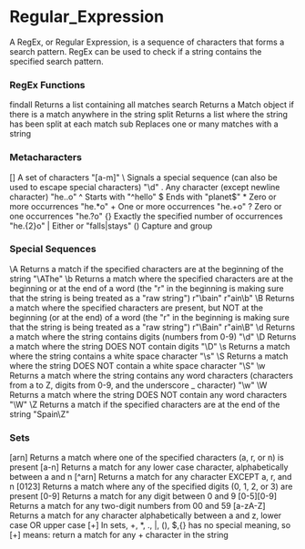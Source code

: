 # Regular_Expression
A RegEx, or Regular Expression, is a sequence of characters that forms a search pattern.
RegEx can be used to check if a string contains the specified search pattern.
<br>
<h3>RegEx Functions</h3>
<p>
findall	Returns a list containing all matches
search	Returns a Match object if there is a match anywhere in the string
split	Returns a list where the string has been split at each match
sub	Replaces one or many matches with a string
</p>

<h3>Metacharacters</h3>
<p>
[]	A set of characters	"[a-m]"	
\	Signals a special sequence (can also be used to escape special characters)	"\d"	
.	Any character (except newline character)	"he..o"	
^	Starts with	"^hello"	
$	Ends with	"planet$"	
*	Zero or more occurrences	"he.*o"	
+	One or more occurrences	"he.+o"	
?	Zero or one occurrences	"he.?o"	
{}	Exactly the specified number of occurrences	"he.{2}o"	
|	Either or	"falls|stays"	
()	Capture and group</p>
<h3>Special Sequences</h3>
<p>
\A	Returns a match if the specified characters are at the beginning of the string	"\AThe"	
\b	Returns a match where the specified characters are at the beginning or at the end of a word
(the "r" in the beginning is making sure that the string is being treated as a "raw string")	r"\bain"
r"ain\b"	
\B	Returns a match where the specified characters are present, but NOT at the beginning (or at the end) of a word
(the "r" in the beginning is making sure that the string is being treated as a "raw string")	r"\Bain"
r"ain\B"	
\d	Returns a match where the string contains digits (numbers from 0-9)	"\d"	
\D	Returns a match where the string DOES NOT contain digits	"\D"	
\s	Returns a match where the string contains a white space character	"\s"	
\S	Returns a match where the string DOES NOT contain a white space character	"\S"	
\w	Returns a match where the string contains any word characters (characters from a to Z, digits from 0-9, and the underscore _ character)	"\w"	
\W	Returns a match where the string DOES NOT contain any word characters	"\W"	
\Z	Returns a match if the specified characters are at the end of the string	"Spain\Z"</p>
<h3>Sets</h3>
<p> [arn]	Returns a match where one of the specified characters (a, r, or n) is present	
[a-n]	Returns a match for any lower case character, alphabetically between a and n	
[^arn]	Returns a match for any character EXCEPT a, r, and n	
[0123]	Returns a match where any of the specified digits (0, 1, 2, or 3) are present	
[0-9]	Returns a match for any digit between 0 and 9	
[0-5][0-9]	Returns a match for any two-digit numbers from 00 and 59	
[a-zA-Z]	Returns a match for any character alphabetically between a and z, lower case OR upper case	
[+]	In sets, +, *, ., |, (), $,{} has no special meaning, so [+] means: return a match for any + character in the string</p>
